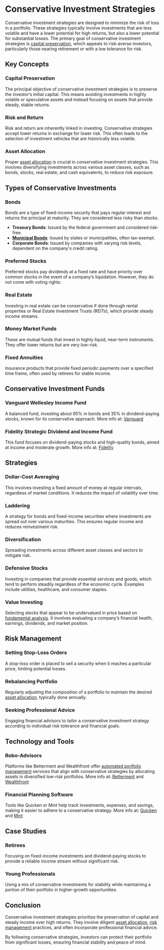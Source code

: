 # Conservative Investment Strategies

Conservative investment strategies are designed to minimize the risk of loss in a portfolio. These strategies typically involve investments that are less volatile and have a lower potential for high returns, but also a lower potential for substantial losses. The primary goal of conservative investment strategies is [capital preservation](../c/capital_preservation.md), which appeals to risk-averse investors, particularly those nearing retirement or with a low tolerance for risk.

## Key Concepts

### Capital Preservation
The principal objective of conservative investment strategies is to preserve the investor’s initial capital. This means avoiding investments in highly volatile or speculative assets and instead focusing on assets that provide steady, stable returns.

### Risk and Return
Risk and return are inherently linked in investing. Conservative strategies accept lower returns in exchange for lower risk. This often leads to the selection of investment vehicles that are historically less volatile.

### Asset Allocation
Proper [asset allocation](../a/asset_allocation.md) is crucial in conservative investment strategies. This involves diversifying investments across various asset classes, such as bonds, stocks, real estate, and cash equivalents, to reduce risk exposure.

## Types of Conservative Investments

### Bonds
Bonds are a type of fixed-income security that pays regular interest and returns the principal at maturity. They are considered less risky than stocks.

- **Treasury Bonds**: Issued by the federal government and considered risk-free.
- **[Municipal Bonds](../m/municipal_bonds.md)**: Issued by states or municipalities, often tax-exempt.
- **Corporate Bonds**: Issued by companies with varying risk levels, dependent on the company's credit rating.

### Preferred Stocks
Preferred stocks pay dividends at a fixed rate and have priority over common stocks in the event of a company’s liquidation. However, they do not come with voting rights.

### Real Estate
Investing in real estate can be conservative if done through rental properties or Real Estate Investment Trusts (REITs), which provide steady income streams.

### Money Market Funds
These are mutual funds that invest in highly liquid, near-term instruments. They offer lower returns but are very low-risk.

### Fixed Annuities
Insurance products that provide fixed periodic payments over a specified time frame, often used by retirees for stable income.

## Conservative Investment Funds

### Vanguard Wellesley Income Fund
A balanced fund, investing about 65% in bonds and 35% in dividend-paying stocks, known for its conservative approach. More info at: [Vanguard](https://investor.vanguard.com/mutual-funds/profile/VWINX)

### Fidelity Strategic Dividend and Income Fund
This fund focuses on dividend-paying stocks and high-quality bonds, aimed at income and moderate growth. More info at: [Fidelity](https://www.fidelity.com/fund-screener/mutual-funds/316389663)

## Strategies

### Dollar-Cost Averaging
This involves investing a fixed amount of money at regular intervals, regardless of market conditions. It reduces the impact of volatility over time.

### Laddering
A strategy for bonds and fixed-income securities where investments are spread out over various maturities. This ensures regular income and reduces reinvestment risk.

### Diversification
Spreading investments across different asset classes and sectors to mitigate risk.

### Defensive Stocks
Investing in companies that provide essential services and goods, which tend to perform steadily regardless of the economic cycle. Examples include utilities, healthcare, and consumer staples.

### Value Investing
Selecting stocks that appear to be undervalued in price based on [fundamental analysis](../f/fundamental_analysis.md). It involves evaluating a company’s financial health, earnings, dividends, and market position.

## Risk Management

### Setting Stop-Loss Orders
A stop-loss order is placed to sell a security when it reaches a particular price, limiting potential losses.

### Rebalancing Portfolio
Regularly adjusting the composition of a portfolio to maintain the desired [asset allocation](../a/asset_allocation.md), typically done annually.

### Seeking Professional Advice
Engaging financial advisors to tailor a conservative investment strategy according to individual risk tolerance and financial goals.

## Technology and Tools

### Robo-Advisors
Platforms like Betterment and Wealthfront offer [automated portfolio management](../a/automated_portfolio_management.md) services that align with conservative strategies by allocating assets in diversified low-risk portfolios. More info at: [Betterment](https://www.betterment.com) and [Wealthfront](https://www.wealthfront.com)

### Financial Planning Software
Tools like Quicken or Mint help track investments, expenses, and savings, making it easier to adhere to a conservative strategy. More info at: [Quicken](https://www.quicken.com) and [Mint](https://www.mint.com)

## Case Studies

### Retirees
Focusing on fixed-income investments and dividend-paying stocks to provide a reliable income stream without significant risk.

### Young Professionals
Using a mix of conservative investments for stability while maintaining a portion of their portfolio in higher-growth opportunities.

## Conclusion
Conservative investment strategies prioritize the preservation of capital and steady income over high returns. They involve diligent [asset allocation](../a/asset_allocation.md), [risk management](../r/risk_management.md) practices, and often incorporate professional financial advice.

By following conservative strategies, investors can protect their portfolio from significant losses, ensuring financial stability and peace of mind.